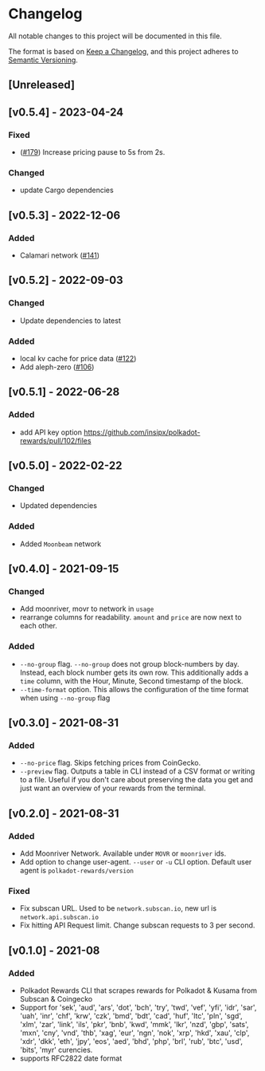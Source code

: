 # Changelog

All notable changes to this project will be documented in this file.

The format is based on [Keep a Changelog](https://keepachangelog.com/en/1.0.0/),
and this project adheres to
[Semantic Versioning](https://semver.org/spec/v2.0.0.html).

## [Unreleased]

## [v0.5.4] - 2023-04-24

### Fixed
- ([#179](https://github.com/insipx/polkadot-rewards/pull/179)) Increase pricing pause to 5s from 2s.

### Changed
- update Cargo dependencies

## [v0.5.3] - 2022-12-06

### Added
- Calamari network ([#141](https://github.com/insipx/polkadot-rewards/pull/141))


## [v0.5.2] - 2022-09-03

### Changed

- Update dependencies to latest

### Added

- local kv cache for price data ([#122](https://github.com/insipx/polkadot-rewards/pull/122))
- Add aleph-zero ([#106](https://github.com/insipx/polkadot-rewards/pull/106))

## [v0.5.1] - 2022-06-28

### Added

- add API key option https://github.com/insipx/polkadot-rewards/pull/102/files

## [v0.5.0] - 2022-02-22

### Changed

- Updated dependencies

### Added

- Added `Moonbeam` network

## [v0.4.0] - 2021-09-15

### Changed

- Add moonriver, movr to network in `usage`
- rearrange columns for readability. `amount` and `price` are now next to each
  other.

### Added

- `--no-group` flag. `--no-group` does not group block-numbers by day. Instead,
  each block number gets its own row. This additionally adds a `time` column,
  with the Hour, Minute, Second timestamp of the block.
- `--time-format` option. This allows the configuration of the time format when
  using `--no-group` flag

## [v0.3.0] - 2021-08-31

### Added

- `--no-price` flag. Skips fetching prices from CoinGecko.
- `--preview` flag. Outputs a table in CLI instead of a CSV format or writing to
  a file. Useful if you don't care about preserving the data you get and just
  want an overview of your rewards from the terminal.

## [v0.2.0] - 2021-08-31

### Added

- Add Moonriver Network. Available under `MOVR` or `moonriver` ids.
- Add option to change user-agent. `--user` or `-u` CLI option. Default user
  agent is `polkadot-rewards/version`

### Fixed

- Fix subscan URL. Used to be `network.subscan.io`, new url is
  `network.api.subscan.io`
- Fix hitting API Request limit. Change subscan requests to 3 per second.

## [v0.1.0] - 2021-08

### Added

- Polkadot Rewards CLI that scrapes rewards for Polkadot & Kusama from Subscan &
  Coingecko
- Support for 'sek', 'aud', 'ars', 'dot', 'bch', 'try', 'twd', 'vef', 'yfi',
  'idr', 'sar', 'uah', 'inr', 'chf', 'krw', 'czk', 'bmd', 'bdt', 'cad', 'huf',
  'ltc', 'pln', 'sgd', 'xlm', 'zar', 'link', 'ils', 'pkr', 'bnb', 'kwd', 'mmk',
  'lkr', 'nzd', 'gbp', 'sats', 'mxn', 'cny', 'vnd', 'thb', 'xag', 'eur', 'ngn',
  'nok', 'xrp', 'hkd', 'xau', 'clp', 'xdr', 'dkk', 'eth', 'jpy', 'eos', 'aed',
  'bhd', 'php', 'brl', 'rub', 'btc', 'usd', 'bits', 'myr' curencies.
- supports RFC2822 date format
